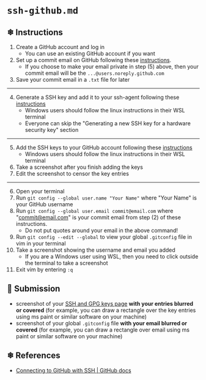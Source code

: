 # `ssh-github.md`

## ❄ Instructions

1) Create a GitHub account and log in
    - You can use an existing GitHub account if you want
3) Set up a commit email on GitHub following these [instructions](https://docs.github.com/en/account-and-profile/setting-up-and-managing-your-personal-account-on-github/managing-email-preferences/setting-your-commit-email-address#setting-your-commit-email-address-on-github).
    - If you choose to make your email private in step (5) above, then your commit email will be the `...@users.noreply.github.com`
4) Save your commit email in a `.txt` file for later
---
4) Generate a SSH key and add it to your ssh-agent following these [instructions](https://docs.github.com/en/authentication/connecting-to-github-with-ssh/generating-a-new-ssh-key-and-adding-it-to-the-ssh-agent)
    - Windows users should follow the linux instructions in their WSL terminal
    - Everyone can skip the "Generating a new SSH key for a hardware security key" section
---
5) Add the SSH keys to your GitHub account following these [instructions](https://docs.github.com/en/authentication/connecting-to-github-with-ssh/adding-a-new-ssh-key-to-your-github-account)
    - Windows users should follow the linux instructions in their WSL terminal
6) Take a screenshot after you finish adding the keys
7) Edit the screenshot to censor the key entries
---
6) Open your terminal
7) Run `git config --global user.name "Your Name"` where "Your Name" is your GitHub username
8) Run `git config --global user.email commit@email.com` where "commit@email.com" is your commit email from step (2) of these instructions.
    - Do not put quotes around your email in the above command!
9) Run `git config --edit --global` to view your global `.gitconfig` file in vim in your terminal
10) Take a screenshot showing the username and email you added
    - If you are a Windows user using WSL, then you need to click outside the terminal to take a screenshot
11) Exit vim by entering `:q`

## 🌸 Submission

- screenshot of your [SSH and GPG keys page](https://github.com/settings/keys) **with your entries blurred or covered** (for example, you can draw a rectangle over the key entries using ms paint or similar software on your machine)
- screenshot of your global `.gitconfig` file **with your email blurred or covered** (for example, you can draw a rectangle over email using ms paint or similar software on your machine)

## ❄ References

- [Connecting to GitHub with SSH | GitHub docs](https://docs.github.com/en/authentication/connecting-to-github-with-ssh)
